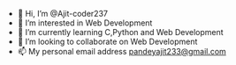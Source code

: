 - 👋 Hi, I’m @Ajit-coder237
- 👀 I’m interested in Web Development
- 🌱 I’m currently learning C,Python and Web Development
- 💞️ I’m looking to collaborate on Web Development
- 📫 My personal email address pandeyajit233@gmail.com

<!---
Ajit-coder237/Ajit-coder237 is a ✨ special ✨ repository because its `README.md` (this file) appears on your GitHub profile.
You can click the Preview link to take a look at your changes.
--->

